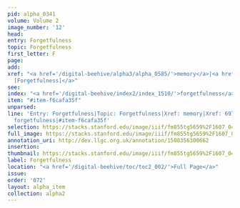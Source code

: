 ```yaml
---
pid: alpha_0341
volume: Volume 2
image_number: '12'
head: 
entry: Forgetfulness
topic: Forgetfulness
first_letter: F
page: 
add: 
xref: "<a href='/digital-beehive/alpha3/alpha_0585/'>memory</a>|<a href='/digital-beehive/toc/toc2_155/'>697
  [Forgetfulness]</a>"
see: 
index: "<a href='/digital-beehive/index2/index_1510/'>forgetfulness</a>"
item: "#item-f6cafa35f"
unparsed: 
line: 'Entry: Forgetfulness|Topic: Forgetfulness|Xref: memory|Xref: 697 [Forgetfulness]|Index:
  forgetfulness|#item-f6cafa35f'
selection: https://stacks.stanford.edu/image/iiif/fm855tg5659%2F1607_0479/763,4611,2978,469/full/0/default.jpg
full_image: https://stacks.stanford.edu/image/iiif/fm855tg5659%2F1607_0479/full/full/0/default.jpg
annotation_uri: http://dev.llgc.org.uk/annotation/1508356300662
insertion: 
thumbnail: https://stacks.stanford.edu/image/iiif/fm855tg5659%2F1607_0479/763,4611,600,180/250,/0/default.jpg
label: Forgetfulness
location: "<a href='/digital-beehive/toc/toc2_002/'>Full Page</a>"
issue: 
order: '072'
layout: alpha_item
collection: alpha2
---
```

